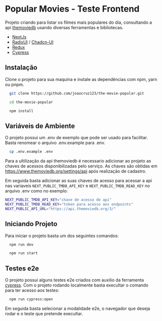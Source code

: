 # Popular Movies - Teste Frontend

Projeto criando para listar os filmes mais populares do dia, consultando a api [themoviedb](https://developer.themoviedb.org/docs) usando diversas ferramentas e bibliotecas.

- [NextJs](https://nextjs.org/)
- [RadixUI](https://www.radix-ui.com/) / [Chadcn-UI](https://ui.shadcn.com/)
- [Redux](https://redux.js.org/)
- [Cypress](https://www.cypress.io/)

## Instalação

Clone o projeto para sua maquina e instale as dependências com npm, yarn ou pnpm.

```bash
  git clone https://github.com/joaocruz123/the-movie-popular.git

  cd the-movie-popular

  npm install
```

## Variáveis de Ambiente

O projeto possui um .env de exemplo que pode ser usado para facilitar. Basta renomear o arquivo .env.example para .env.

```bash
  cp .env.example .env
```

Para a ultilização da api themoviedb é necessario adicionar ao projeto as chaves de acessos disponibilizadas pelo serviço. As chaves são obtidas em https://www.themoviedb.org/settings/api após realização de cadastro.

Em seguida basta adicionar as suas chaves de acesso para acessar a api nas variaveis `NEXT_PUBLIC_TMDB_API_KEY` e `NEXT_PUBLIC_TMDB_READ_KEY` no arquivo .env como no exemplo:

```bash
NEXT_PUBLIC_TMDB_API_KEY="chave de acesso de api"
NEXT_PUBLIC_TMDB_READ_KEY="token para acesso aos endpoints"
NEXT_PUBLIC_API_URL="https://api.themoviedb.org/3/"
```

## Iniciando Projeto

Para iniciar o projeto basta um dos seguintes comandos:

```bash
  npm run dev

  npm run start
```

## Testes e2e

O projeto possui alguns testes e2e criados com auxilio da ferramenta [cypress](https://www.cypress.io/). Com o projeto rodando localmente basta execultar o comando para ter acesso aos testes:

```bash
  npm run cypress:open
```

Em seguida basta selecionar a modalidade e2e, o navegador que deseja rodar e o teste que pretende execultar.
